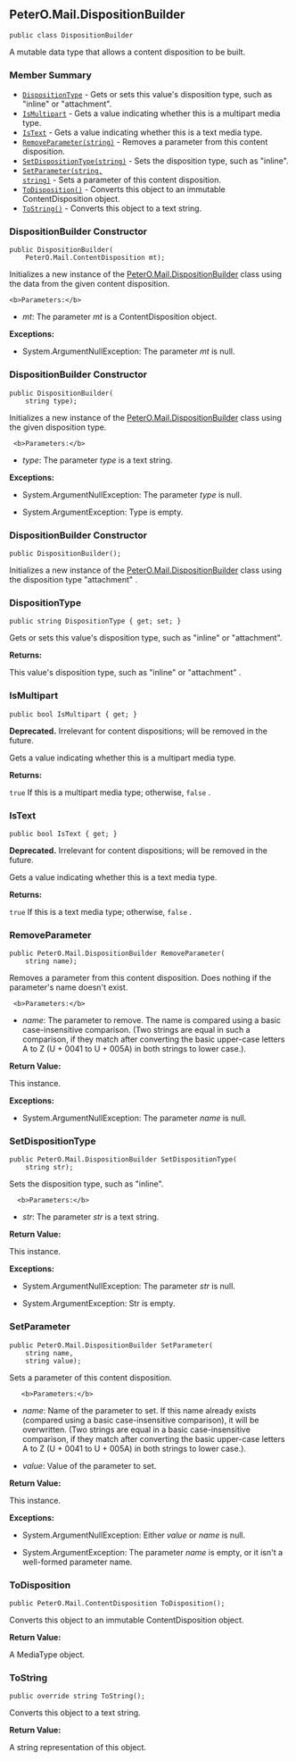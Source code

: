 ## PeterO.Mail.DispositionBuilder

    public class DispositionBuilder

 A mutable data type that allows a content disposition to be built.

### Member Summary
* <code>[DispositionType](#DispositionType)</code> - Gets or sets this value's disposition type, such as "inline" or "attachment".
* <code>[IsMultipart](#IsMultipart)</code> - Gets a value indicating whether this is a multipart media type.
* <code>[IsText](#IsText)</code> - Gets a value indicating whether this is a text media type.
* <code>[RemoveParameter(string)](#RemoveParameter_string)</code> - Removes a parameter from this content disposition.
* <code>[SetDispositionType(string)](#SetDispositionType_string)</code> - Sets the disposition type, such as "inline".
* <code>[SetParameter(string, string)](#SetParameter_string_string)</code> - Sets a parameter of this content disposition.
* <code>[ToDisposition()](#ToDisposition)</code> - Converts this object to an immutable ContentDisposition object.
* <code>[ToString()](#ToString)</code> - Converts this object to a text string.

<a id="Void_ctor_PeterO_Mail_ContentDisposition"></a>
### DispositionBuilder Constructor

    public DispositionBuilder(
        PeterO.Mail.ContentDisposition mt);

 Initializes a new instance of the [PeterO.Mail.DispositionBuilder](PeterO.Mail.DispositionBuilder.md) class using the data from the given content disposition.

    <b>Parameters:</b>

 * <i>mt</i>: The parameter  <i>mt</i>
 is a ContentDisposition object.

<b>Exceptions:</b>

 * System.ArgumentNullException:
The parameter  <i>mt</i>
 is null.

<a id="Void_ctor_System_String"></a>
### DispositionBuilder Constructor

    public DispositionBuilder(
        string type);

 Initializes a new instance of the [PeterO.Mail.DispositionBuilder](PeterO.Mail.DispositionBuilder.md) class using the given disposition type.

     <b>Parameters:</b>

 * <i>type</i>: The parameter  <i>type</i>
 is a text string.

<b>Exceptions:</b>

 * System.ArgumentNullException:
The parameter  <i>type</i>
 is null.

 * System.ArgumentException:
Type is empty.

<a id="Void_ctor"></a>
### DispositionBuilder Constructor

    public DispositionBuilder();

 Initializes a new instance of the [PeterO.Mail.DispositionBuilder](PeterO.Mail.DispositionBuilder.md) class using the disposition type "attachment" .

  <a id="DispositionType"></a>
### DispositionType

    public string DispositionType { get; set; }

 Gets or sets this value's disposition type, such as "inline" or "attachment".

   <b>Returns:</b>

This value's disposition type, such as "inline" or "attachment" .

<a id="IsMultipart"></a>
### IsMultipart

    public bool IsMultipart { get; }

<b>Deprecated.</b> Irrelevant for content dispositions; will be removed in the future.

 Gets a value indicating whether this is a multipart media type.

   <b>Returns:</b>

 `true`  If this is a multipart media type; otherwise,  `false` .

<a id="IsText"></a>
### IsText

    public bool IsText { get; }

<b>Deprecated.</b> Irrelevant for content dispositions; will be removed in the future.

 Gets a value indicating whether this is a text media type.

   <b>Returns:</b>

 `true`  If this is a text media type; otherwise,  `false` .

<a id="RemoveParameter_string"></a>
### RemoveParameter

    public PeterO.Mail.DispositionBuilder RemoveParameter(
        string name);

 Removes a parameter from this content disposition. Does nothing if the parameter's name doesn't exist.

     <b>Parameters:</b>

 * <i>name</i>: The parameter to remove. The name is compared using a basic case-insensitive comparison. (Two strings are equal in such a comparison, if they match after converting the basic upper-case letters A to Z (U + 0041 to U + 005A) in both strings to lower case.).

<b>Return Value:</b>

This instance.

<b>Exceptions:</b>

 * System.ArgumentNullException:
The parameter  <i>name</i>
 is null.

<a id="SetDispositionType_string"></a>
### SetDispositionType

    public PeterO.Mail.DispositionBuilder SetDispositionType(
        string str);

 Sets the disposition type, such as "inline".

      <b>Parameters:</b>

 * <i>str</i>: The parameter  <i>str</i>
 is a text string.

<b>Return Value:</b>

This instance.

<b>Exceptions:</b>

 * System.ArgumentNullException:
The parameter  <i>str</i>
 is null.

 * System.ArgumentException:
Str is empty.

<a id="SetParameter_string_string"></a>
### SetParameter

    public PeterO.Mail.DispositionBuilder SetParameter(
        string name,
        string value);

 Sets a parameter of this content disposition.

       <b>Parameters:</b>

 * <i>name</i>: Name of the parameter to set. If this name already exists (compared using a basic case-insensitive comparison), it will be overwritten. (Two strings are equal in a basic case-insensitive comparison, if they match after converting the basic upper-case letters A to Z (U + 0041 to U + 005A) in both strings to lower case.).

 * <i>value</i>: Value of the parameter to set.

<b>Return Value:</b>

This instance.

<b>Exceptions:</b>

 * System.ArgumentNullException:
Either  <i>value</i>
 or  <i>name</i>
 is null.

 * System.ArgumentException:
The parameter  <i>name</i>
 is empty, or it isn't a well-formed parameter name.

<a id="ToDisposition"></a>
### ToDisposition

    public PeterO.Mail.ContentDisposition ToDisposition();

 Converts this object to an immutable ContentDisposition object.

   <b>Return Value:</b>

A MediaType object.

<a id="ToString"></a>
### ToString

    public override string ToString();

 Converts this object to a text string.

   <b>Return Value:</b>

A string representation of this object.

